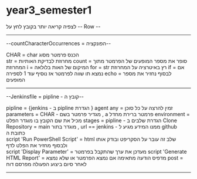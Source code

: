 # year3_semester1

לצפיה קריאה יותר בקובץ לחץ על 
             --  Row  --                 
______________________________________________________________

--countCharacterOccurrences = הפונקציה--

CHAR = char הכנס פרמטר מסוג  
str = מחרוזת לבדיקת האותיות
count = סופר את מספר המופעים של הפרמטר מתוך המחרוזת
i = המיקום של האות בלולאה
for = str רץ באיטרציה על המחרוזת
if = אם נמצא תו שווה לפרמטר אז נוסיף עוד 1 לספירה
echo = לבסוף נחזיר את מספר המופעים
_______________________________________________________________

--Jenkinsfile = pipline - קובץ ה--

pipline = {jenkins - ב pipline הגדרת }
agent any = זמין להרצה על כל סוכן
parameters =  CHAR - מגדיר פרמטר בשם , a פרמטר ברירת מחדל 
environment = מכיל את שם הקובץ בו מוגדר הפלט
stages = pipline - הגדרת שלבים ב
Clone Repository = main מוגדר בתור  , url == jenkins - ממנו המידע מגיע ל github כתובת ה                     
script 'Run PowerShell Script' = html שלב זה עובר על הסקריפט ובודק אותו ולבסוף מחזיר את הפלט לדף                                   
script 'Display Parameter' = מעדכן את ערך שהתקבל בפרמטר
script 'Generate HTML Report' = מדפיס הודעה מתאימה אם נמצא הפרמטר או שלא נמצא
post = לאחר סיום ביצוע הפעולה מפרסם דוח

______________________________________________________________
